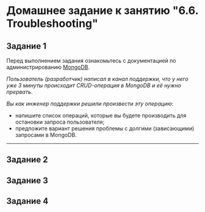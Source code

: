 # Домашнее задание к занятию "6.6. Troubleshooting"

## Задание 1

Перед выполнением задания ознакомьтесь с документацией по администрированию [MongoDB](https://www.mongodb.com/docs/manual/administration/).

*Пользователь (разработчик) написал в канал поддержки, что у него уже 3 минуты происходит CRUD-операция в MongoDB и её нужно прервать*.

*Вы как инженер поддержки решили произвести эту операцию*:

 - напишите список операций, которые вы будете производить для остановки запроса пользователя;
 - предложите вариант решения проблемы с долгими (зависающими) запросами в MongoDB.

***

## Задание 2
 


## Задание 3


## Задание 4


